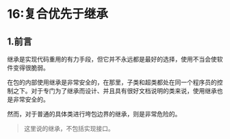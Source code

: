 # 16:复合优先于继承

## 1.前言

继承是实现代码重用的有力手段，但它并不永远都是最好的选择，使用不当会使软件变得很脆弱。

在包的内部使用继承是非常安全的，在那里，子类和超类都处在同一个程序员的控制之下。对于专门为了继承而设计、并且具有很好文档说明的类来说，使用继承也是非常安全的。

然而，对于普通的具体类进行垮包边界的继承，则是非常危险的。

> 这里说的继承，不包括实现接口。
> 

## 